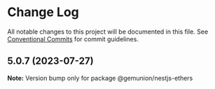 # Change Log

All notable changes to this project will be documented in this file.
See [Conventional Commits](https://conventionalcommits.org) for commit guidelines.

## 5.0.7 (2023-07-27)

**Note:** Version bump only for package @gemunion/nestjs-ethers
